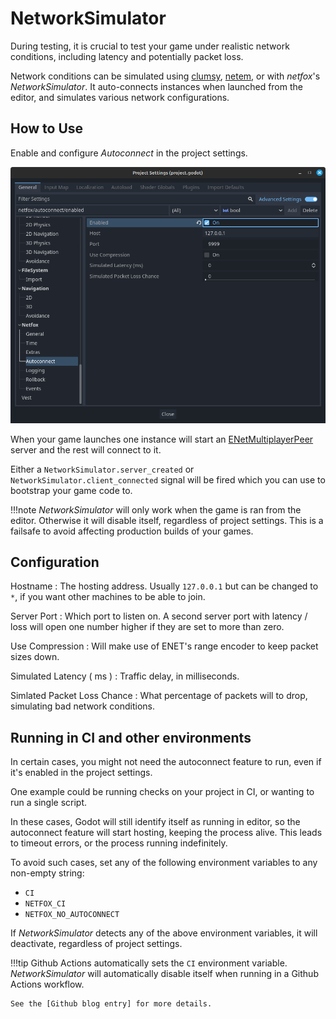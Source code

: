 # NetworkSimulator

During testing, it is crucial to test your game under realistic network
conditions, including latency and potentially packet loss.

Network conditions can be simulated using [clumsy], [netem], or with *netfox*'s
*NetworkSimulator*. It auto-connects instances when launched from the editor,
and simulates various network configurations.

## How to Use

Enable and configure *Autoconnect* in the project settings.

![Autoconnect Project settings](../assets/network-simulator.png)

When your game launches one instance will start an [ENetMultiplayerPeer] server
and the rest will connect to it.

Either a `NetworkSimulator.server_created` or
`NetworkSimulator.client_connected` signal will be fired which you can use to
bootstrap your game code to.

!!!note
    *NetworkSimulator* will only work when the game is ran from the editor.
    Otherwise it will disable itself, regardless of project settings. This is a
    failsafe to avoid affecting production builds of your games.

## Configuration

Hostname
: The hosting address. Usually `127.0.0.1` but can be changed to `*`, if you
want other machines to be able to join.

Server Port
: Which port to listen on. A second server port with latency / loss will open
one number higher if they are set to more than zero.

Use Compression
: Will make use of ENET's range encoder to keep packet sizes down.

Simulated Latency ( ms )
: Traffic delay, in milliseconds.

Simlated Packet Loss Chance
: What percentage of packets will to drop, simulating bad network conditions.

## Running in CI and other environments

In certain cases, you might not need the autoconnect feature to run, even if
it's enabled in the project settings.

One example could be running checks on your project in CI, or wanting to run a
single script.

In these cases, Godot will still identify itself as running in editor, so the
autoconnect feature will start hosting, keeping the process alive. This leads
to timeout errors, or the process running indefinitely.

To avoid such cases, set any of the following environment variables to any
non-empty string:

- `CI`
- `NETFOX_CI`
- `NETFOX_NO_AUTOCONNECT`

If *NetworkSimulator* detects any of the above environment variables, it will
deactivate, regardless of project settings.

!!!tip
    Github Actions automatically sets the `CI` environment variable.
    *NetworkSimulator* will automatically disable itself when running in a
    Github Actions workflow.

    See the [Github blog entry] for more details.


[clumsy]: https://jagt.github.io/clumsy/
[netem]: https://man7.org/linux/man-pages/man8/tc-netem.8.html
[ENetMultiplayerPeer]: https://docs.godotengine.org/en/4.1/classes/class_enetmultiplayerpeer.html
[Github blog entry]: https://github.blog/changelog/2020-04-15-github-actions-sets-the-ci-environment-variable-to-true/
